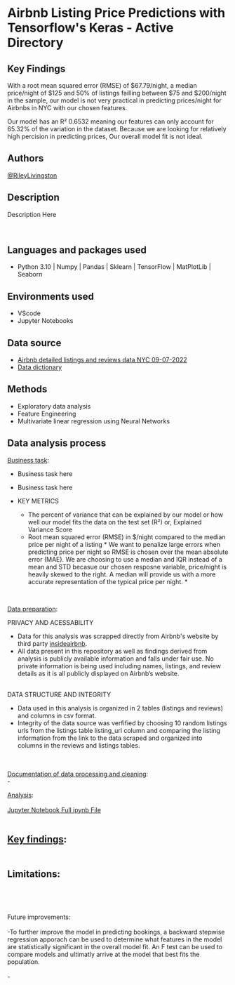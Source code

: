 <h1>Airbnb Listing Price Predictions with Tensorflow's Keras - Active Directory </h1>
<h2>Key Findings</h2>

With a root mean squared error (RMSE) of $67.79/night, a median price/night of $125 and 50% of listings failling between $75 and $200/night in the sample, our model is not very practical in predicting prices/night for Airbnbs in NYC with our chosen features. 

Our model has an R² 0.6532 meaning our features can only account for 65.32% of the variation in the dataset. Because we are looking for relatively high percision in predicting prices, Our overall model fit is not ideal.
 


<h2>Authors</h2>

<a href="https://github.com/Riley-livingston"> @RileyLivingston</a>

<h2>Description</h2>

Description Here

<br />

<h2>Languages and packages used</h2>

- Python 3.10 | Numpy | Pandas | Sklearn | TensorFlow | MatPlotLib | Seaborn
  

<h2>Environments used </h2>

- VScode
- Jupyter Notebooks

<h2>Data source</h2>

- <a href="https://drive.google.com/drive/folders/1Q2yFaDajfJ6hALKMCmrQbHnFhsti44bO?usp=sharing"> Airbnb detailed listings and reviews data NYC 09-07-2022</a>
- <a href="https://docs.google.com/spreadsheets/d/1iWCNJcSutYqpULSQHlNyGInUvHg2BoUGoNRIGa6Szc4/edit#gid=1322284596"> Data dictionary</a>

<h2>Methods</h2>

- Exploratory data analysis
- Feature Engineering
- Multivariate linear regression using Neural Networks

<h2>Data analysis process</h2>

<p align="left">
 <u>Business task</u>:
 
  - Business task here
  - Business task here
 
  - KEY METRICS
    - The percent of variance that can be explained by our model or how well our model fits the data on the test set (R²) or, Explained Variance Score
    - Root mean squared error (RMSE) in $/night compared to the median price per night of a listing * We want to penalize large errors when predicting price per night so RMSE is chosen over the mean absolute error (MAE). We are choosing to use a median and IQR instead of a mean and STD becasue our chosen resposne variable, price/night is heavily skewed to the right. A median will provide us with a more accurate representation of the typical price per night. * 
 
<br />
<p align="left">
 <u>Data preparation</u>: 
 
  PRIVACY AND ACESSABILITY
 
   - Data for this analysis was scrapped directly from Airbnb's website by third party <a href="https://insideairbnb.com"> insideairbnb</a>.
   - All data present in this repository as well as findings derived from analysis is publicly available information and falls under fair use. No private         information is being used including names, listings, and review details as it is all publicly displayed on Airbnb’s website.
   
 <br/>
  DATA STRUCTURE AND INTEGRITY
 
   - Data used in this analysis is organized in 2 tables (listings and reviews) and columns in csv format. 
   - Integrity of the data source was verfified by choosing 10 random listings urls from the listings table listing_url column and comparing the listing information from the link to the data scraped and organized into columns in the reviews and listings tables.

 
<br />
<br />
<u>Documentation of data processing and cleaning</u>: <br/>
  - 
 <br />
 
<u>Analysis</u>:  
  <br />
  <a href="https://github.com/Riley-livingston/Airbnb-Listings-Analysis-for-Cleaning-Services-v2/blob/main/airbnb_analysis_for_cleaning_services_v2.ipynb"> Jupyter Notebook Full ipynb File </a>
  <br />
  <br />
 
<u>Key findings</u>:
<br />
<br />
  -
  
Limitations:
 <br />
 <br />
  -
<br/>
<br/>
 Future improvements:
<br/>
<br/>
-To further improve the model in predicting bookings, a backward stepwise regression apporach can be used to determine what features in the model are statistically significant in the overall model fit. An F test can be used to compare models and ultimatly arrive at the model that best fits the population.
<br />
<br />
-
